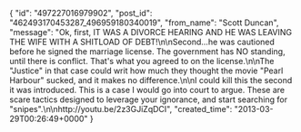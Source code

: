  {
   "id": "497227016979902",
   "post_id": "462493170453287_496959180340019",
   "from_name": "Scott Duncan",
   "message": "Ok, first, IT WAS A DIVORCE HEARING AND HE WAS LEAVING THE WIFE WITH A SHITLOAD OF DEBT!\n\nSecond...he was cautioned before he signed the marriage license. The government has NO standing, until there is conflict. That's what you agreed to on the license.\n\nThe \"Justice\" in that case could writ how much they thought the movie \"Pearl Harbour\" sucked, and it makes no difference.\n\nI could kill this the second it was introduced. This is a case I would go into court to argue. These are scare tactics designed to leverage your ignorance, and start searching for \"snipes\".\n\nhttp://youtu.be/2z3GJiZqDCI",
   "created_time": "2013-03-29T00:26:49+0000"
 }
